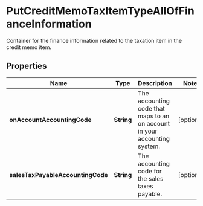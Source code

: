 

# PutCreditMemoTaxItemTypeAllOfFinanceInformation

Container for the finance information related to the taxation item in the credit memo item. 

## Properties

| Name | Type | Description | Notes |
|------------ | ------------- | ------------- | -------------|
|**onAccountAccountingCode** | **String** | The accounting code that maps to an on account in your accounting system.  |  [optional] |
|**salesTaxPayableAccountingCode** | **String** | The accounting code for the sales taxes payable.  |  [optional] |



